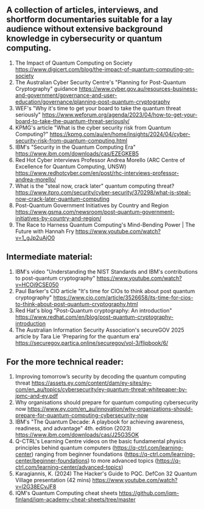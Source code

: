 ## A collection of articles, interviews, and shortform documentaries suitable for a lay audience without extensive background knowledge in cybersecurity or quantum computing. 

1. The Impact of Quantum Computing on Society https://www.digicert.com/blog/the-impact-of-quantum-computing-on-society
2. The Australian Cyber Security Centre's "Planning for Post-Quantum Cryptography" guidance https://www.cyber.gov.au/resources-business-and-government/governance-and-user-education/governance/planning-post-quantum-cryptography
3. WEF's "Why it's time to get your board to take the quantum threat seriously" https://www.weforum.org/agenda/2023/04/how-to-get-your-board-to-take-the-quantum-threat-seriously/
4. KPMG's article "What is the cyber security risk from Quantum Computing?" https://kpmg.com/au/en/home/insights/2024/04/cyber-security-risk-from-quantum-computing.html
5. IBM's "Security in the Quantum Computing Era" https://www.ibm.com/downloads/cas/EZEGKEB5
6. Red Hot Cyber interviews Professor Andrea Morello (ARC Centre of Excellence for Quantum Computing, UNSW) https://www.redhotcyber.com/en/post/rhc-interviews-professor-andrea-morello/
7. What is the "steal now, crack later" quantum computing threat? https://www.itpro.com/security/cyber-security/370298/what-is-steal-now-crack-later-quantum-computing
8. Post-Quantum Government Initiatives by Country and Region https://www.gsma.com/newsroom/post-quantum-government-initiatives-by-country-and-region/
9. The Race to Harness Quantum Computing's Mind-Bending Power | The Future with Hannah Fry https://www.youtube.com/watch?v=1_gJp2uAjO0

## Intermediate material:
1. IBM's video "Understanding the NIST Standards and IBM's contributions to post-quantum cryptography" https://www.youtube.com/watch?v=HCOj9CSE050
2. Paul Barker's CIO article "It's time for CIOs to think about post quantum cryptography" https://www.cio.com/article/3526658/its-time-for-cios-to-think-about-post-quantum-cryptography.html
3. Red Hat's blog "Post-Quantum cryptography: An introduction" https://www.redhat.com/en/blog/post-quantum-cryptography-introduction
4. The Australian Information Security Association's secureGOV 2025 article by Tara Lie 'Preparing for the quantum era' https://securegov.partica.online/securegov/vol-3/flipbook/6/

## For the more technical reader:
1. Improving tomorrow’s security by decoding the quantum computing threat https://assets.ey.com/content/dam/ey-sites/ey-com/en_au/topics/cybersecurity/ey-quantum-threat-whitepaper-by-jpmc-and-ey.pdf
2. Why organisations should prepare for quantum computing cybersecurity now https://www.ey.com/en_au/innovation/why-organizations-should-prepare-for-quantum-computing-cybersecurity-now
3. IBM's "The Quantum Decade: A playbook for achieving awareness, readiness, and advantage" 4th. edition (2023) https://www.ibm.com/downloads/cas/J25G35OK
4. Q-CTRL's Learning Centre videos on the basic fundamental physics principles behind quantum computers (https://q-ctrl.com/learning-center) ranging from beginner foundations (https://q-ctrl.com/learning-center/beginner-foundations) to more advanced topics (https://q-ctrl.com/learning-center/advanced-topics)
5. Karagiannis, K. (2024) The Hacker's Guide to PQC. DefCon 32 Quantum Village presentation (42 mins) https://www.youtube.com/watch?v=l2G38ECvJF8
6. IQM's Quantum Computing cheat sheets https://github.com/iqm-finland/iqm-academy-cheat-sheets/tree/master
